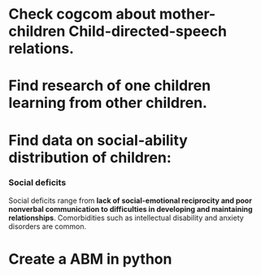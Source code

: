 



# Check cogcom about mother-children Child-directed-speech relations.



# Find research of one children learning from other children.



# Find data on social-ability distribution of children:
### Social deficits
Social deficits range from **lack of social-emotional reciprocity and poor nonverbal communication to difficulties in developing and maintaining relationships**. Comorbidities such as intellectual disability and anxiety disorders are common.


# Create a ABM in python


